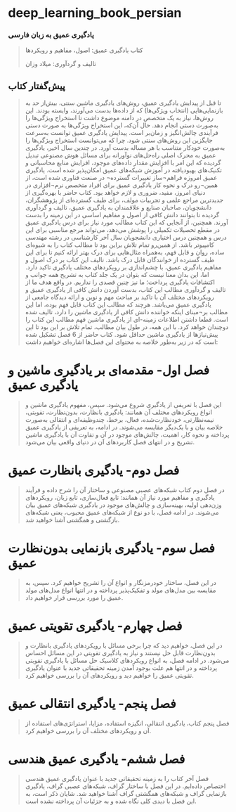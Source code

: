 # deep_learning_book_persian
###  یادگیری عمیق به زبان فارسی
> کتاب یادگیری عمیق: اصول، مفاهیم و رویکردها
> 
> تالیف و گردآوری: میلاد وزان
## پیش‌گفتار کتاب
> تا قبل از پیدایش یادگیری عمیق، روش‌های یادگیری ماشین سنتی، بیش‌از حد به بازنمایی‌هایی (انتخاب ویژگی‌ها) که از داده‌ها بدست می‌آورند، وابسته بودند. این روش‌ها، نیاز به یک متخصص در دامنه موضوع داشت تا استخراج ویژگی‌ها را به‌صورت دستی انجام دهد. حال آن‌که، این استخراج ویژگی‌ها به صورت دستی فرآیندی چالش‌انگیز و زمان‌بر است. پیدایش یادگیری عمیق توانست به‌سرعت جایگزین این روش‌های سنتی شود. چرا که می‌توانست استخراج ویژگی‌ها را به‌صورت خودکار متناسب با هر مساله بدست آورد.
در چندین سال اخیر، یادگیری عمیق به محرک اصلی راه‌حل‌های نوآورانه برای مسائل هوش مصنوعی تبدیل گردیده که این امر با افزایش مقدار داده‌های موجود، افزایش منابع محاسباتی و تکنیک‌های بهبود‌یافته در آموزش شبکه‌های عمیق امکان‌پذیر شده است. یادگیری عمیق امروزه فراهم¬ساز تغییرات گسترده¬ در صنعت فناوری شده است، از همین¬رو درک و نحوه کار یادگیری عمیق برای افراد متخصص نرم¬افزاری در دنیای امروز، مفید، ضروری و لازم خواهد بود.
کتاب حاضر با بهره‌گیری از جدیدترین مراجع علمی و تجربیات مولف، برای طیف گسترده‌ای از پژوهشگران، دانشجویان، صاحبان صنایع و علاقمندان به یادگیری عمیق، تالیف و گردآوری گردیده تا بتوانند دانش کافی از اصول و مفاهیم اساسی در این زمینه را بدست آورند. همچنین، از آنجایی که این کتاب مطالب مورد نیاز برای درس یادگیری عمیق در مقطع تحصیلات تکمیلی را پوشش می‌دهد، می‌تواند مرجع مناسبی برای این درس و همچنین درس اختیاری دانشجویان سال آخر کارشناسی در رشته مهندسی کامپیوتر باشد. از همین‌رو تمام تلاش براین بود تا مطالب کتاب را به شیوه‌ای ساده، روان و قابل فهم، به‌همراه مثال‌هایی برای درک بهتر ارائه کنیم تا برای این طیف گسترده از خوانندگان قابل درک باشد.
تالیف این کتاب بر درک اصول و مفاهیم یادگیری عمیق، با چشم‌اندازی بر رویکردهای مختلف یادگیری تاکید دارد. اما، این بدان معنا نیست که بتوان در یک جلد کتاب به تشریح همه جوانب و اکتشافات یادگیری پرداخت؛ ما نیز چنین قصدی را نداریم. در واقع هدف ما از تالیف و گردآوری مطالب این کتاب، بدست آوردن دانش کافی از یادگیری عمیق و رویکردهای مختلف آن با تاکید بر مباحث مهم و نوین و ارائه دیدگاه جامعی از یادگیری عمیق می‌باشد.
 هرچند که مطالب این کتاب قابل فهم بوده، اما این مطالب بر¬مبنای اینکه خواننده دانش کافی از یادگیری ماشین را دارد، تالیف شده است. قطعا داشتن اطلاعات زمینه-ای از یادگیری ماشین فهم مطالب این کتاب را دو‌چندان خواهد کرد. با این همه، در طول بیان مطالب، تمام تلاش بر این بود تا این پیش‌نیاز‌ها از یادگیری ماشین حداقل شود.
کتاب حاضر از 6 فصل تشکیل شده است که در زیر به‌طور خلاصه به محتوای این فصل‌ها اشاره‌ای خواهیم داشت:



# فصل اول- مقدمه‌ای بر یادگیری ماشین و یادگیری عمیق
> این فصل با تعریفی از یادگیری شروع می‌شود. سپس، مفهوم یادگیری ماشین و انواع رویکردهای مختلف آن همانند: یادگیری بانظارت، بدون‌نظارت، تقویتی، نیمه‌نظارتی، خودنظارت‌شده، فعال، برخط، چندوظیفه‌ای و انتقالی به‌صورت خلاصه بیان و با یک‌دیگر مقایسه می‌شوند. در ادامه، به تعریفی از یادگیری عمیق پرداخته و نحوه کار، اهمیت، چالش‌های موجود در آن و تفاوت آن با یادگیری ماشین تشریح و در انتهای فصل کاربردهای آن در دنیای واقعی بیان می‌شود. 
# فصل دوم- یادگیری بانظارت عمیق
> در فصل دوم کتاب شبکه‌های عصبی مصنوعی و ساختار آن را شرح داده و فرآیند یادگیری و مفاهیم مورد نیاز آن همانند: تابع فعال‌سازی، تابع زیان، رویکردهای وزن‌دهی اولیه، بهینه‌سازی و چالش‌های موجود در یادگیری شبکه‌های عمیق بیان می‌شوند. در ادامه فصل، با دو نوع از شبکه‌های عمیق محبوب، یعنی شبکه‌های بازگشتی و همگشتی آشنا خواهید شد. 
# فصل سوم- یادگیری بازنمایی بدون‌نظارت عمیق
> در این فصل، ساختار خودرمزنگار و انواع آن را تشریح خواهیم کرد. سپس، به مقایسه بین مدل‌های مولد و تفکیک‌پذیر پرداخته و در انتها انواع مدل‌های مولد عمیق را مورد بررسی قرار خواهیم داد. 
# فصل چهارم- یادگیری تقویتی عمیق
> در این فصل، خواهیم دید که چرا برخی مسائل با رویکردهای یادگیری بانظارت و بدون‌نظارت قابل حل نیستند و نیاز به یادگیری تقویتی در این مسائل احساس می‌شود. در ادامه فصل، به انواع رویکردهای کلاسیک حل مسائل با یادگیری تقویتی پرداخته و در انتها هم علت بوجود آمدن زمینه تحقیقاتی جدید با عنوان یادگیری تقویتی عمیق را خواهیم دید و رویکرد‌های آن را بررسی خواهیم کرد. 
# فصل پنجم- یادگیری انتقالی عمیق
> فصل پنجم کتاب، یادگیری انتقالی، انگیزه استفاده، مزایا، استراتژی‌های استفاده از آن و رویکردهای مختلف آن را بررسی خواهیم کرد.
# فصل ششم- یادگیری عمیق هندسی
> فصل آخر کتاب را به زمینه تحقیقاتی جدید با عنوان یادگیری عمیق هندسی اختصاص داده‌ایم. در این فصل با ساختار گراف، شبکه‌های عصبی گراف، یادگیری بازنمایی گراف و شبکه‌های همگشتی گراف آشنا خواهید شد. شایان ذکر است، به این فصل با دیدی کلی نگاه شده و به جزئیات آن پرداخته نشده است. 

